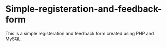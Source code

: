 # Simple-registeration-and-feedback-form
This is a simple registeration and feedback form created using PHP and MySQL
